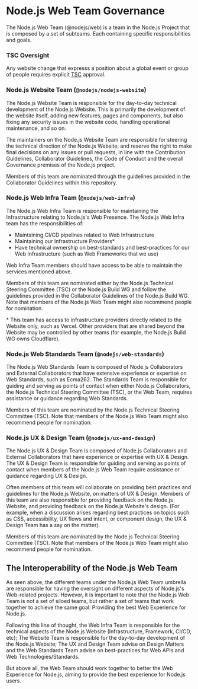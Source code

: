 # Node.js Web Team Governance

The Node.js Web Team (@nodejs/web) is a team in the Node.js Project that is composed by a set of subteams. Each containing specific responsibilities and goals.

### TSC Oversight 

Any website change that expresss a position about a global event or group of people requires explicit [TSC](https://github.com/nodejs/TSC/blob/main/TSC-Charter.md#section-4-responsibilities-of-the-tsc) approval.

### Node.js Website Team (`@nodejs/nodejs-website`)

The Node.js Website Team is responsible for the day-to-day technical development of the Node.js Website. This is primarily the development of the website itself, adding new features, pages and components, but also fixing any security issues in the website code, handling operational maintenance, and so on.

The maintainers on the Node.js Website Team are responsible for steering the technical direction of the Node.js Website, and reserve the right to make final decisions on any issues or pull requests, in line with the Contribution Guidelines, Collaborator Guidelines, the Code of Conduct and the overall Governance premises of the Node.js project.

Members of this team are nominated through the guidelines provided in the Collaborator Guidelines within this repository.

### Node.js Web Infra Team (`@nodejs/web-infra`)

The Node.js Web Infra Team is responsible for maintaining the Infrastructure relating to Node.js's Web Presence. The Node.js Web Infra team has the responsibilities of:

- Maintaining CI/CD pipelines related to Web Infrastructure
- Maintaining our Infrastructure Providers\*
- Have technical ownership on best-standards and best-practices for our Web Infrastructure (such as Web Frameworks that we use)

Web Infra Team members should have access to be able to maintain the services mentioned above.

Members of this team are nominated either by the Node.js Technical Steering Committee (TSC) or the Node.js Build WG and follow the guidelines provided in the Collaborator Guidelines of the Node.js Build WG. Note that members of the Node.js Web Team might also recommend people for nomination.

\* This team has access to infrastructure providers directly related to the Website only, such as Vercel. Other providers that are shared beyond the Website may be controlled by other teams (for example, the Node.js Build WG owns Cloudflare).

### Node.js Web Standards Team (`@nodejs/web-standards`)

The Node.js Web Standards Team is composed of Node.js Collaborators and External Collaborators that have extensive experience or expertisè on Web Standards, such as Ecma262. The Standards Team is responsible for guiding and serving as points of contact when either Node.js Collaborators, the Node.js Technical Steering Committee (TSC), or the Web Team, requires assistance or guidance regarding Web Standards.

Members of this team are nominated by the Node.js Technical Steering Committee (TSC). Note that members of the Node.js Web Team might also recommend people for nomination.

### Node.js UX & Design Team (`@nodejs/ux-and-design`)

The Node.js UX & Design Team is composed of Node.js Collaborators and External Collaborators that have experience or expertisè with UX & Design. The UX & Design Team is responsible for guiding and serving as points of contact when members of the Node.js Web Team require assistance or guidance regarding UX & Design.

Often members of this team will collaborate on providing best practices and guidelines for the Node.js Website, on matters of UX & Design. Members of this team are also responsible for providing feedback on the Node.js Website, and providing feedback on the Node.js Website's design. (For example, when a discussion arises regarding best practices on topics such as CSS, accessibility, UX flows and intent, or component design, the UX & Design Team has a say on the matter).

Members of this team are nominated by the Node.js Technical Steering Committee (TSC). Note that members of the Node.js Web Team might also recommend people for nomination.

## The Interoperability of the Node.js Web Team

As seen above, the different teams under the Node.js Web Team umbrella are responsible for having the oversight on different aspects of Node.js's Web-related projects. However, it is important to note that the Node.js Web Team is not a set of siloed teams, but rather a set of teams that work together to achieve the same goal: Providing the best Web Experience for Node.js.

Following this line of thought, the Web Infra Team is responsible for the technical aspects of the Node.js Website (Infrastructure, Framework, CI/CD, etc); The Website Team is responsible for the day-to-day development of the Node.js Website; The UX and Design Team advise on Design Matters and the Web Standards Team advise on best-practices for Web APIs and Web Technologies/Standards.

But above all, the Web Team should work together to better the Web Experience for Node.js, aiming to provide the best experience for Node.js users.
